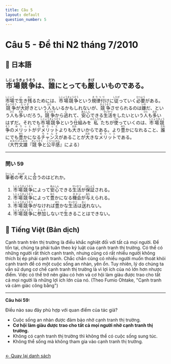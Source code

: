 ```yaml
---
title: Câu 5
layout: default
question_number: 5
---
```


# Câu 5 - Đề thi N2 tháng 7/2010
## 📖 日本語
## <ruby>市場競争<rt>しじょうきょうそう</rt></ruby>は、<ruby>誰<rt>だれ</rt></ruby>にとっても<ruby>厳<rt>きび</rt></ruby>しいものである。

<ruby>市場<rt>しじょう</rt></ruby>で<ruby>生<rt>い</rt></ruby>き<ruby>残<rt>のこ</rt></ruby>るためには、<ruby>市場競争<rt>しじょうきょうそう</rt></ruby>という<ruby>規律付<rt>きりつづ</rt></ruby>けに<ruby>従<rt>したが</rt></ruby>っていく<ruby>必要<rt>ひつよう</rt></ruby>がある。<ruby>競争<rt>きょうそう</rt></ruby>が<ruby>大好<rt>だいす</rt></ruby>きという<ruby>人<rt>ひと</rt></ruby>もいるかもしれないが、<ruby>競争<rt>きょうそう</rt></ruby>させられるのは<ruby>嫌<rt>いや</rt></ruby>だ、という<ruby>人<rt>ひと</rt></ruby>も<ruby>多<rt>おお</rt></ruby>いだろう。<ruby>競争<rt>きょうそう</rt></ruby>から<ruby>逃<rt>に</rt></ruby>れて、<ruby>安心<rt>あんしん</rt></ruby>できる<ruby>生活<rt>せいかつ</rt></ruby>をしたいという<ruby>人<rt>ひと</rt></ruby>も<ruby>多<rt>おお</rt></ruby>いはずだ。それでも<ruby>市場競争<rt>しじょうきょうそう</rt></ruby>という<ruby>仕組<rt>しく</rt></ruby>みを<ruby>私<rt>わたしたち</rt></ruby>たちが<ruby>使<rt>つか</rt></ruby>っていくのは、<ruby>市場競争<rt>しじょうきょうそう</rt></ruby>の<ruby>メリット<rt>めりっと</rt></ruby>が<ruby>デメリット<rt>でめりっと</rt></ruby>よりも<ruby>大<rt>おお</rt></ruby>きいからである。より<ruby>豊<rt>ゆた</rt></ruby>かになれること、<ruby>誰<rt>だれ</rt></ruby>にでも<ruby>豊<rt>ゆた</rt></ruby>かになる<ruby>チャンス<rt>ちゃんす</rt></ruby>があることが<ruby>大<rt>おお</rt></ruby>きな<ruby>メリット<rt>めりっと</rt></ruby>である。  
（<ruby>大竹文雄<rt>おおたけふみお</rt></ruby>『<ruby>競争<rt>きょうそう</rt></ruby>と<ruby>公平感<rt>こうへいかん</rt></ruby>』による）

---

### 問い 59  
<ruby>筆者<rt>ひっしゃ</rt></ruby>の<ruby>考<rt>かんが</rt></ruby>えに<ruby>合<rt>あ</rt></ruby>うのはどれか。  

1. <ruby>市場競争<rt>しじょうきょうそう</rt></ruby>によって<ruby>安心<rt>あんしん</rt></ruby>できる<ruby>生活<rt>せいかつ</rt></ruby>が<ruby>保証<rt>ほしょう</rt></ruby>される。  
2. <ruby>市場競争<rt>しじょうきょうそう</rt></ruby>によって<ruby>豊<rt>ゆた</rt></ruby>かになる<ruby>機会<rt>きかい</rt></ruby>が<ruby>与<rt>あた</rt></ruby>えられる。  
3. <ruby>市場競争<rt>しじょうきょうそう</rt></ruby>がなければ<ruby>豊<rt>ゆた</rt></ruby>かな<ruby>生活<rt>せいかつ</rt></ruby>は<ruby>送<rt>おく</rt></ruby>れない。  
4. <ruby>市場競争<rt>しじょうきょうそう</rt></ruby>に<ruby>参加<rt>さんか</rt></ruby>しないで<ruby>生<rt>い</rt></ruby>きることはできない。

## 📘 Tiếng Việt (Bản dịch)
Cạnh tranh trên thị trường là điều khắc nghiệt đối với tất cả mọi người.
Để tồn tại, chúng ta phải tuân theo kỷ luật của cạnh tranh thị trường. Có thể có những người rất thích cạnh tranh, nhưng cũng có rất nhiều người không thích bị ép phải cạnh tranh. Chắc chắn cũng có nhiều người muốn thoát khỏi cạnh tranh để có một cuộc sống an nhàn, yên ổn.
Tuy nhiên, lý do chúng ta vẫn sử dụng cơ chế cạnh tranh thị trường là vì lợi ích của nó lớn hơn nhược điểm. Việc có thể trở nên giàu có hơn và cơ hội làm giàu được trao cho tất cả mọi người là những lợi ích lớn của nó.
(Theo Fumio Ohtake, "Cạnh tranh và cảm giác công bằng")

---

**Câu hỏi 59:**

Điều nào sau đây phù hợp với quan điểm của tác giả?

* Cuộc sống an nhàn được đảm bảo nhờ cạnh tranh thị trường.
* **Cơ hội làm giàu được trao cho tất cả mọi người nhờ cạnh tranh thị trường.**
* Không có cạnh tranh thị trường thì không thể có cuộc sống sung túc.
* Không thể sống mà không tham gia vào cạnh tranh thị trường.
<div style="margin-top: 2em;">
  <a href="/exam/n2/2010/">← Quay lại danh sách</a>
</div>